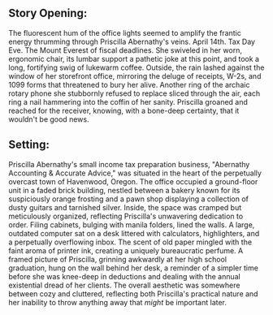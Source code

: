## Story Opening:

The fluorescent hum of the office lights seemed to amplify the frantic energy thrumming through Priscilla Abernathy's veins. April 14th. Tax Day Eve. The Mount Everest of fiscal deadlines. She swiveled in her worn, ergonomic chair, its lumbar support a pathetic joke at this point, and took a long, fortifying swig of lukewarm coffee. Outside, the rain lashed against the window of her storefront office, mirroring the deluge of receipts, W-2s, and 1099 forms that threatened to bury her alive. Another ring of the archaic rotary phone she stubbornly refused to replace sliced through the air, each ring a nail hammering into the coffin of her sanity. Priscilla groaned and reached for the receiver, knowing, with a bone-deep certainty, that it wouldn't be good news.

## Setting:

Priscilla Abernathy's small income tax preparation business, "Abernathy Accounting & Accurate Advice," was situated in the heart of the perpetually overcast town of Havenwood, Oregon. The office occupied a ground-floor unit in a faded brick building, nestled between a bakery known for its suspiciously orange frosting and a pawn shop displaying a collection of dusty guitars and tarnished silver. Inside, the space was cramped but meticulously organized, reflecting Priscilla's unwavering dedication to order. Filing cabinets, bulging with manila folders, lined the walls. A large, outdated computer sat on a desk littered with calculators, highlighters, and a perpetually overflowing inbox. The scent of old paper mingled with the faint aroma of printer ink, creating a uniquely bureaucratic perfume. A framed picture of Priscilla, grinning awkwardly at her high school graduation, hung on the wall behind her desk, a reminder of a simpler time before she was knee-deep in deductions and dealing with the annual existential dread of her clients. The overall aesthetic was somewhere between cozy and cluttered, reflecting both Priscilla's practical nature and her inability to throw anything away that *might* be important later.
